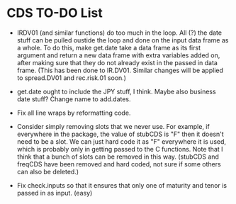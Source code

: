 CDS TO-DO List
========================================================
* IRDV01 (and similar functions) do too much in the loop. All (?) the date stuff can be pulled oustide the loop and done on the input data frame as a whole. To do this, make get.date take a data frame as its first argument and return a new data frame with extra variables added on, after making sure that they do not already exist in the passed in data frame. (This has been done to IR.DV01. Similar changes will be applied to spread.DV01 and rec.risk.01 soon.)

* get.date ought to include the JPY stuff, I think. Maybe also business date stuff? Change name to add.dates.

* Fix all line wraps by reformatting code.

* Consider simply removing slots that we never use. For example, if everywhere in the package, the value of stubCDS is "F" then it doesn't need to be a slot. We can just hard code it as "F" everywhere it is used, which is probably only in getting passed to the C functions. Note that I think that a bunch of slots can be removed in this way. (stubCDS and freqCDS have been removed and hard coded, not sure if some others can also be deleted.)

* Fix check.inputs so that it ensures that only one of maturity and tenor is passed in as input. (easy)
